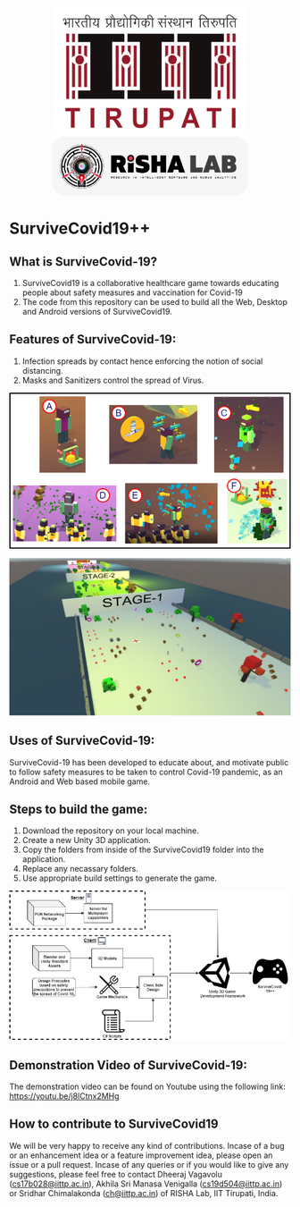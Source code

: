 

<p align="center">
  <img src="iittp.png" width="350" title="IIT Tirupati" alt="Image unavailable">
  <img src="risha.png" width="350" title="RISHA Lab" alt="Image unavailable">
</p>

# SurviveCovid19++

## What is SurviveCovid-19?
1. SurviveCovid19 is a collaborative healthcare game towards educating people about safety measures and vaccination for Covid-19
2. The code from this repository can be used to build all the Web, Desktop and Android versions of SurviveCovid19.

## Features of SurviveCovid-19:
1. Infection spreads by contact hence enforcing the notion of social distancing.
2. Masks and Sanitizers control the spread of Virus.

<p align="center">
  <img src="SCpp2.png" width="700" title="screenshot" alt="Image unavailable">
</p>

<p align="center">
  <img src="MapSC.jpeg" width="700" title="screenshot" alt="Image unavailable">
</p>

## Uses of SurviveCovid-19:
SurviveCovid-19 has been developed to educate about, and motivate public to follow safety measures to be taken to control Covid-19 pandemic, as an Android and Web based mobile  game.

## Steps to build the game:
1. Download the repository on your local machine.  
2. Create a new Unity 3D application.
3. Copy the folders from inside of the SurviveCovid19 folder into the application. 
4. Replace any necassary folders.
5. Use appropriate build settings to generate the game. 

<p align="center">
  <img src="dev.png" width="700" title="Development" alt="Image unavailable">
</p>

## Demonstration Video of SurviveCovid-19:
The demonstration video can be found on Youtube using the following link:
https://youtu.be/j8lCtnx2MHg

## How to contribute to SurviveCovid19
We will be very happy to receive any kind of contributions. Incase of a bug or an enhancement idea or a feature improvement idea, please open an issue or a pull request. Incase of any queries or if you would like to give any suggestions, please feel free to contact Dheeraj Vagavolu (cs17b028@iittp.ac.in), Akhila Sri Manasa Venigalla (cs19d504@iittp.ac.in) or Sridhar Chimalakonda (ch@iittp.ac.in) of RISHA Lab, IIT Tirupati, India.
